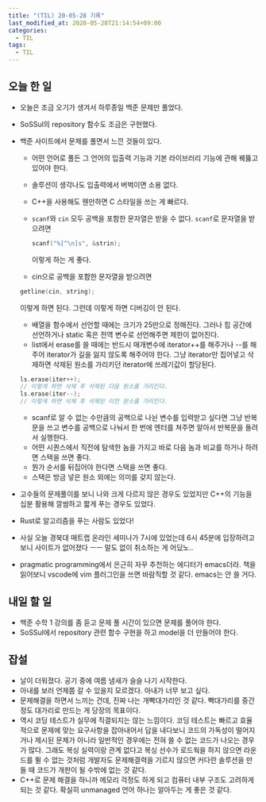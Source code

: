 ```yaml
---
title: "(TIL) 20-05-28 기록"
last_modified_at: 2020-05-28T21:14:54+09:00
categories:
  - TIL
tags:
  - TIL
---
```


## 오늘 한 일

- 오늘은 조금 오기가 생겨서 하루종일 백준 문제만 풀었다.
- SoSSul의 repository 함수도 조금은 구현했다.
- 백준 사이트에서 문제를 풀면서 느낀 것들이 있다.
  - 어떤 언어로 풀든 그 언어의 입출력 기능과 기본 라이브러리 기능에 관해 꿰뚫고 있어야 한다.
  - 솔루션이 생각나도 입출력에서 버벅이면 소용 없다.
  - C++을 사용해도 웬만하면 C 스타일을 쓰는 게 빠르다.
  - ```scanf```와 ```cin``` 모두 공백을 포함한 문자열은 받을 수 없다. ```scanf```로 문자열을 받으려면 
    ```c++ 
    scanf("%[^\n]s", &strin);
    ```
    이렇게 하는 게 좋다.

  - cin으로 공백을 포함한 문자열을 받으려면
  ```c++
  getline(cin, string);
  ```
  이렇게 하면 된다. 그런데 이렇게 하면 디버깅이 안 된다.

  - 배열을 함수에서 선언할 때에는 크기가 25만으로 정해진다. 그러나 힙 공간에 선언하거나 static 혹은 전역 변수로 선언해주면 제한이 없어진다.
  - list에서 erase를 쓸 때에는 반드시 매개변수에 iterator++를 해주거나 --를 해주어 iterator가 길을 잃지 않도록 해주어야 한다. 그냥 iterator만 집어넣고 삭제하면 삭제된 원소를 가리키던 iterator에 쓰레기값이 할당된다.
  ```c++
  ls.erase(iter++);
  // 이렇게 하면 삭제 후 삭제된 다음 원소를 가리킨다.
  ls.erase(iter--);
  // 이렇게 하면 삭제 후 삭제된 이전 원소를 가리킨다.
  ```
  - scanf로 알 수 없는 수만큼의 공백으로 나뉜 변수를 입력받고 싶다면 그냥 반복문을 쓰고 변수를 공백으로 나눠서 한 번에 엔터를 쳐주면 알아서 반복문을 돌려서 실행한다.
  - 어떤 시퀀스에서 직전에 탐색한 놈을 가지고 바로 다음 놈과 비교를 하거나 하려면 스택을 쓰면 좋다.
  - 뭔가 순서를 뒤집어야 한다면 스택을 쓰면 좋다.
  - 스택은 방금 넣은 원소 외에는 의미를 갖지 않는다.
- 고수들의 문제풀이를 보니 나와 크게 다르지 않은 경우도 있었지만 C++의 기능을 십분 활용해 깔쌈하고 짧게 푸는 경우도 있었다.
- Rust로 알고리즘을 푸는 사람도 있었다!
- 사실 오늘 경북대 매트랩 온라인 세미나가 7시에 있었는데 6시 45분에 입장하려고 보니 사이트가 없어졌다 ㅡㅡ 말도 없이 취소하는 게 어딨노..
- pragmatic programming에서 은근히 자꾸 추천하는 에디터가 emacs더라. 책을 읽어보니 vscode에 vim 플러그인을 쓰면 바람직할 것 같다. emacs는 안 쓸 거다.

## 내일 할 일
- 백준 수학 1 강의를 좀 듣고 문제 풀 시간이 있으면 문제를 풀어야 한다.
- SoSSul에서 repository 관련 함수 구현을 하고 model을 더 만들어야 한다.

## 잡설

- 날이 더워졌다. 공기 중에 여름 냄새가 슬슬 나기 시작한다.
- 아내를 보러 언제쯤 갈 수 있을지 모르겠다. 아내가 너무 보고 싶다.
- 문제해결을 하면서 느끼는 건데, 진짜 나는 개빡대가리인 것 같다. 빡대가리를 중간 정도 대가리로 만드는 게 당장의 목표이다.
- 역시 코딩 테스트가 실무에 직결되지는 않는 느낌이다. 코딩 테스트는 빠르고 효율적으로 문제에 맞는 요구사항을 잡아내어서 답을 내다보니 코드의 가독성이 떨어지거나 제시된 문제가 아니라 일반적인 경우에는 전혀 쓸 수 없는 코드가 나오는 경우가 많다. 그래도 복싱 실력이랑 관계 없다고 복싱 선수가 로드웍을 하지 않으면 라운드를 뛸 수 없는 것처럼 개발자도 문제해결력을 기르지 않으면 커다란 솔루션을 만들 때 코드가 개판이 될 수밖에 없는 것 같다.
- C++로 문제 해결을 하니까 메모리 걱정도 하게 되고 컴퓨터 내부 구조도 고려하게 되는 것 같다. 확실히 unmanaged 언어 하나는 알아두는 게 좋은 것 같다.